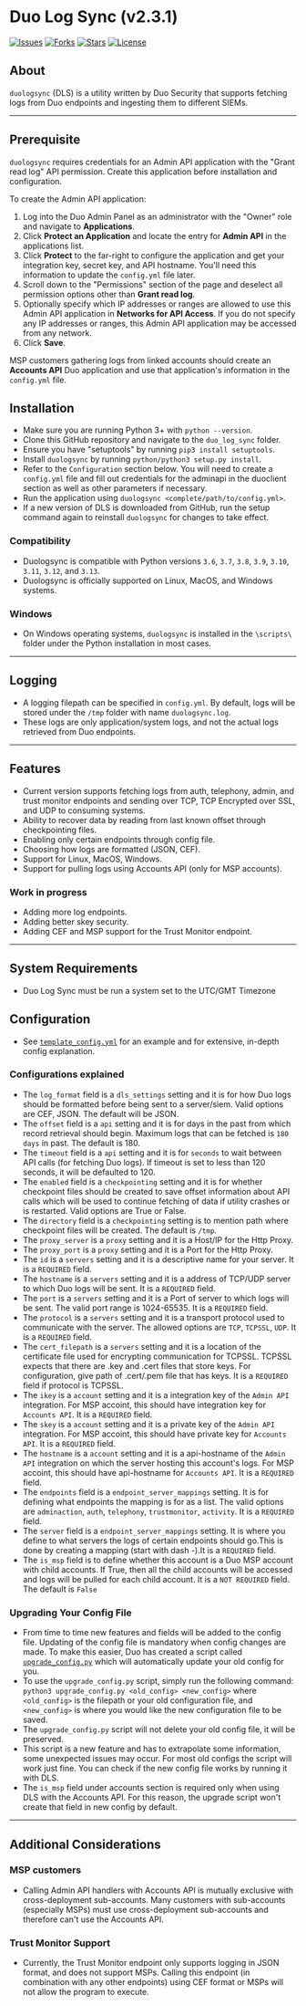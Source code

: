 Duo Log Sync (v2.3.1)
===================

[![Issues](https://img.shields.io/github/issues/duosecurity/duo_log_sync)](https://github.com/duosecurity/duo_log_sync/issues)
[![Forks](https://img.shields.io/github/forks/duosecurity/duo_log_sync)](https://github.com/duosecurity/duo_log_sync/network/members)
[![Stars](https://img.shields.io/github/stars/duosecurity/duo_log_sync)](https://github.com/duosecurity/duo_log_sync/stargazers)
[![License](https://img.shields.io/badge/License-View%20License-orange)](./LICENSE)

## About
`duologsync` (DLS) is a utility written by Duo Security that supports fetching logs from Duo endpoints and ingesting them to different SIEMs.

---
## Prerequisite

`duologsync` requires credentials for an Admin API application with the "Grant read log" API permission. Create this application before installation and configuration.

To create the Admin API application:

1. Log into the Duo Admin Panel as an administrator with the "Owner" role and navigate to **Applications**.
2. Click **Protect an Application** and locate the entry for **Admin API** in the applications list.
3. Click **Protect** to the far-right to configure the application and get your integration key, secret key, and API hostname. You'll need this information to update the `config.yml` file later.
4. Scroll down to the "Permissions" section of the page and deselect all permission options other than **Grant read log**.
5. Optionally specify which IP addresses or ranges are allowed to use this Admin API application in **Networks for API Access**. If you do not specify any IP addresses or ranges, this Admin API application may be accessed from any network.
6. Click **Save**.

MSP customers gathering logs from linked accounts should create an **Accounts API** Duo application and use that application's information in the `config.yml` file.

## Installation

- Make sure you are running Python 3+ with `python --version`.
- Clone this GitHub repository and navigate to the `duo_log_sync` folder.
- Ensure you have "setuptools" by running `pip3 install setuptools`.
- Install `duologsync` by running `python/python3 setup.py install`. 
- Refer to the `Configuration` section below. You will need to create a `config.yml` file and fill out credentials for the adminapi in the duoclient section as well as other parameters if necessary.
- Run the application using `duologsync <complete/path/to/config.yml>`.
- If a new version of DLS is downloaded from GitHub, run the setup command again to reinstall `duologsync` for changes to take effect.

### Compatibility

- Duologsync is compatible with Python versions `3.6`, `3.7`, `3.8`, `3.9`, `3.10`, `3.11`, `3.12`, and `3.13`.
- Duologsync is officially supported on Linux, MacOS, and Windows systems.

### Windows
- On Windows operating systems, `duologsync` is installed in the `\scripts\` folder under the Python installation in most cases.
---

## Logging
- A logging filepath can be specified in `config.yml`. By default, logs will be stored under the `/tmp` folder with name `duologsync.log`.
- These logs are only application/system logs, and not the actual logs retrieved from Duo endpoints.

---

## Features

- Current version supports fetching logs from auth, telephony, admin, and trust monitor endpoints and sending over TCP, TCP Encrypted over SSL, and UDP to consuming systems.
- Ability to recover data by reading from last known offset through checkpointing files.
- Enabling only certain endpoints through config file.
- Choosing how logs are formatted (JSON, CEF).
- Support for Linux, MacOS, Windows.
- Support for pulling logs using Accounts API (only for MSP accounts).

### Work in progress

- Adding more log endpoints.
- Adding better skey security.
- Adding CEF and MSP support for the Trust Monitor endpoint.

---

## System Requirements

- Duo Log Sync must be run a system set to the UTC/GMT Timezone

## Configuration

- See [`template_config.yml`](./template_config.yml) for an example and for extensive, in-depth config explanation.

### Configurations explained
- The `log_format` field is a `dls_settings` setting and it is for how Duo logs should be formatted before being sent to a server/siem. Valid options are CEF, JSON. The default will be JSON.
- The `offset` field is a `api` setting and it is for days in the past from which record retrieval should begin. Maximum logs that can be fetched is `180 days` in past. The default is 180.
- The `timeout` field is a `api` setting and it is for `seconds` to wait between API calls (for fetching Duo logs). If timeout is set to less than 120 seconds, it will be defaulted to 120.
- The `enabled` field is a `checkpointing` setting and it is for whether checkpoint files should be created to save offset information about API calls which will be used to continue fetching of data if utility crashes or is restarted. Valid options are True or False.
- The `directory` field is a `checkpointing` setting is to mention path where checkpoint files will be created. The default is `/tmp`.
- The `proxy_server` is a `proxy` setting and it is a Host/IP for the Http Proxy.
- The `proxy_port` is a `proxy` setting and it is a Port for the Http Proxy.
- The `id` is a `servers` setting and it is a descriptive name for your server. It is a `REQUIRED` field.
- The `hostname` is a `servers` setting and it is a address of TCP/UDP server to which Duo logs will be sent. It is a `REQUIRED` field.
- The `port` is a `servers` setting and it is a Port of server to which logs will be sent. The valid port range is 1024-65535. It is a `REQUIRED` field.
- The `protocol` is a `servers` setting and it is a transport protocol used to communicate with the server. The allowed options are `TCP`, `TCPSSL`, `UDP`. It is a `REQUIRED` field.
- The `cert_filepath` is a `servers` setting and it is a location of the certificate file used for encrypting communication for TCPSSL. TCPSSL expects that there are .key and .cert files that store keys. For configuration, give path of .cert/.pem file that has keys. It is a `REQUIRED` field if protocol is TCPSSL.
- The `ikey` is a `account` setting and it is a integration key of the `Admin API` integration. For MSP accoint, this should have integration key for `Accounts API`. It is a `REQUIRED` field.
- The `skey` is a `account` setting and it is a private key of the `Admin API` integration. For MSP accoint, this should have private key for `Accounts API`. It is a `REQUIRED` field.
- The `hostname` is a `account` setting and it is a api-hostname of the `Admin API` integration on which the server hosting this account's logs. For MSP accoint, this should have api-hostname for `Accounts API`. It is a `REQUIRED` field.
- The `endpoints` field is a `endpoint_server_mappings` setting. It is for defining what endpoints the mapping is for as a list. The valid options are `adminaction`, `auth`, `telephony`, `trustmonitor`, `activity`. It is a `REQUIRED` field.
- The `server` field is a `endpoint_server_mappings` setting. It is where you define to what servers the logs of certain endpoints should go.This is done by creating a mapping (start with dash -).It is a `REQUIRED` field.
- The `is_msp` field is to define whether this account is a Duo MSP account with child accounts. If True, then all the child accounts will be accessed and logs will be pulled for each child account. It is a `NOT REQUIRED` field. The default is `False`

### Upgrading Your Config File
- From time to time new features and fields will be added to the config file. Updating of the config file is mandatory when config changes are made. To make this easier, Duo has created a script called [`upgrade_config.py`](./upgrade_config.py) which will automatically update your old config for you.
- To use the `upgrade_config.py` script, simply run the following command: `python3 upgrade_config.py <old_config> <new_config>` where `<old_config>` is the filepath or your old configuration file, and `<new_config>` is where you would like the new configuration file to be saved.
- The `upgrade_config.py` script will not delete your old config file, it will be preserved.
- This script is a new feature and has to extrapolate some information, some unexpected issues may occur. For most old configs the script will work just fine. You can check if the new config file works by running it with DLS.
- The `is_msp` field under accounts section is required only when using DLS with the Accounts API. For this reason, the upgrade script won't create that field in new config by default.

---

## Additional Considerations

### MSP customers

- Calling Admin API handlers with Accounts API is mutually exclusive with cross-deployment sub-accounts. Many customers with sub-accounts (especially MSPs) must use cross-deployment sub-accounts and therefore can't use the Accounts API. 

### Trust Monitor Support
- Currently, the Trust Monitor endpoint only supports logging in JSON format, and does not support MSPs. Calling this endpoint (in combination with any other endpoints) using CEF format or MSPs will not allow the program to execute.
